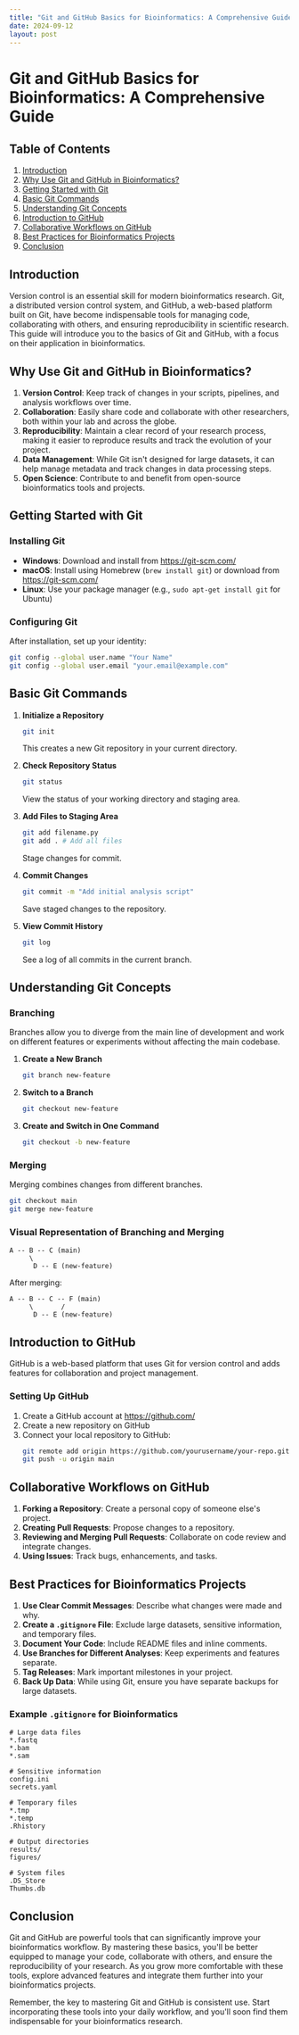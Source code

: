 ```yaml
---
title: "Git and GitHub Basics for Bioinformatics: A Comprehensive Guide"
date: 2024-09-12
layout: post
---
```


# Git and GitHub Basics for Bioinformatics: A Comprehensive Guide

## Table of Contents
1. [Introduction](#introduction)
2. [Why Use Git and GitHub in Bioinformatics?](#why-use-git-and-github-in-bioinformatics)
3. [Getting Started with Git](#getting-started-with-git)
4. [Basic Git Commands](#basic-git-commands)
5. [Understanding Git Concepts](#understanding-git-concepts)
6. [Introduction to GitHub](#introduction-to-github)
7. [Collaborative Workflows on GitHub](#collaborative-workflows-on-github)
8. [Best Practices for Bioinformatics Projects](#best-practices-for-bioinformatics-projects)
9. [Conclusion](#conclusion)

## Introduction

Version control is an essential skill for modern bioinformatics research. Git, a distributed version control system, and GitHub, a web-based platform built on Git, have become indispensable tools for managing code, collaborating with others, and ensuring reproducibility in scientific research. This guide will introduce you to the basics of Git and GitHub, with a focus on their application in bioinformatics.

## Why Use Git and GitHub in Bioinformatics?

1. **Version Control**: Keep track of changes in your scripts, pipelines, and analysis workflows over time.
2. **Collaboration**: Easily share code and collaborate with other researchers, both within your lab and across the globe.
3. **Reproducibility**: Maintain a clear record of your research process, making it easier to reproduce results and track the evolution of your project.
4. **Data Management**: While Git isn't designed for large datasets, it can help manage metadata and track changes in data processing steps.
5. **Open Science**: Contribute to and benefit from open-source bioinformatics tools and projects.

## Getting Started with Git

### Installing Git

- **Windows**: Download and install from https://git-scm.com/
- **macOS**: Install using Homebrew (`brew install git`) or download from https://git-scm.com/
- **Linux**: Use your package manager (e.g., `sudo apt-get install git` for Ubuntu)

### Configuring Git

After installation, set up your identity:

```bash
git config --global user.name "Your Name"
git config --global user.email "your.email@example.com"
```

## Basic Git Commands

1. **Initialize a Repository**
   ```bash
   git init
   ```
   This creates a new Git repository in your current directory.

2. **Check Repository Status**
   ```bash
   git status
   ```
   View the status of your working directory and staging area.

3. **Add Files to Staging Area**
   ```bash
   git add filename.py
   git add . # Add all files
   ```
   Stage changes for commit.

4. **Commit Changes**
   ```bash
   git commit -m "Add initial analysis script"
   ```
   Save staged changes to the repository.

5. **View Commit History**
   ```bash
   git log
   ```
   See a log of all commits in the current branch.

## Understanding Git Concepts

### Branching

Branches allow you to diverge from the main line of development and work on different features or experiments without affecting the main codebase.

1. **Create a New Branch**
   ```bash
   git branch new-feature
   ```

2. **Switch to a Branch**
   ```bash
   git checkout new-feature
   ```

3. **Create and Switch in One Command**
   ```bash
   git checkout -b new-feature
   ```

### Merging

Merging combines changes from different branches.

```bash
git checkout main
git merge new-feature
```

### Visual Representation of Branching and Merging

```
A -- B -- C (main)
     \
      D -- E (new-feature)
```

After merging:

```
A -- B -- C -- F (main)
     \       /
      D -- E (new-feature)
```

## Introduction to GitHub

GitHub is a web-based platform that uses Git for version control and adds features for collaboration and project management.

### Setting Up GitHub

1. Create a GitHub account at https://github.com/
2. Create a new repository on GitHub
3. Connect your local repository to GitHub:
   ```bash
   git remote add origin https://github.com/yourusername/your-repo.git
   git push -u origin main
   ```

## Collaborative Workflows on GitHub

1. **Forking a Repository**: Create a personal copy of someone else's project.
2. **Creating Pull Requests**: Propose changes to a repository.
3. **Reviewing and Merging Pull Requests**: Collaborate on code review and integrate changes.
4. **Using Issues**: Track bugs, enhancements, and tasks.

## Best Practices for Bioinformatics Projects

1. **Use Clear Commit Messages**: Describe what changes were made and why.
2. **Create a `.gitignore` File**: Exclude large datasets, sensitive information, and temporary files.
3. **Document Your Code**: Include README files and inline comments.
4. **Use Branches for Different Analyses**: Keep experiments and features separate.
5. **Tag Releases**: Mark important milestones in your project.
6. **Back Up Data**: While using Git, ensure you have separate backups for large datasets.

### Example `.gitignore` for Bioinformatics

```
# Large data files
*.fastq
*.bam
*.sam

# Sensitive information
config.ini
secrets.yaml

# Temporary files
*.tmp
*.temp
.Rhistory

# Output directories
results/
figures/

# System files
.DS_Store
Thumbs.db
```

## Conclusion

Git and GitHub are powerful tools that can significantly improve your bioinformatics workflow. By mastering these basics, you'll be better equipped to manage your code, collaborate with others, and ensure the reproducibility of your research. As you grow more comfortable with these tools, explore advanced features and integrate them further into your bioinformatics projects.

Remember, the key to mastering Git and GitHub is consistent use. Start incorporating these tools into your daily workflow, and you'll soon find them indispensable for your bioinformatics research.
